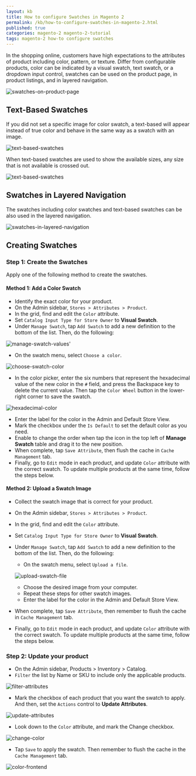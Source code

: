 ```yaml
---
layout: kb
title: How to configure Swatches in Magento 2
permalink: /kb/how-to-configure-swatches-in-magento-2.html
published: true
categories: magento-2 magento-2-tutorial
tags: magento-2 how-to configure swatches
---
```

In the shopping online, customers have high expectations to the attributes of product including color, pattern, or texture. Differ from configurable products, color can be indicated by a visual swatch, text swatch, or a dropdown input control, swatches can be used on the product page, in product listings, and in layered navigation. 

![swatches-on-product-page](https://lh5.googleusercontent.com/puFTfFf7Z1wpCaEcAqPYjoVp3-l054_wyDODaCVVHeafShRTfc7ykbceNfI6AzIPQezar-RYkWDgSPc4IR7eVQTaNQDQAMepFbVoC8yShROiEsbxj6Ig8nSgfQzszq1f4DGE2Hap)

## Text-Based Swatches

If you did not set a specific image for color swatch, a text-based will appear instead of true color and behave in the same way as a swatch with an image.

![text-based-swatches](https://lh3.googleusercontent.com/rTNTHwB13L5y60kuQG_bY4tEOec36gotfI8aclwIaAHax3LcLFEk3xp0j9gjIvETCAFjphCx_sTwFBjDHYFWomhoU2mgti3nuy65NoN4tO6i0rX5lLRnNX_jH7rsIyjBVGBT0kEg)

When text-based swatches are used to show the available sizes, any size that is not available is crossed out.

![text-based-swatches](https://lh4.googleusercontent.com/VQbYmprmm7RnmDKukioErGkgABk8FbMeCBjGEqHvez19p9IhkuTPuq4iQTl-nlo9aRkpj9vpwjxMSZw4N5L0r8KLcJrrGFaOrglmYHgUfU3EfKmWxbzBuuDElHyPwBgaJPPdPQ0_)

## Swatches in Layered Navigation 

The swatches including color swatches and text-based swatches can be also used in the layered navigation. 

![swatches-in-layered-navigation](https://lh4.googleusercontent.com/TOYg5igV8wTj9cDVQTgOdEyuQBD8llDLPZuYgt4iMopYQeHPFcCF5556CgL25iTTyFVpYZhTbKMsPVpA0llKeqpURjrjq3LGzL4HsxszYB52VW5XUZbZF6rmYTlzyUU6Vb_DveKP)

## Creating Swatches

### Step 1: Create the Swatches

Apply one of the following method to create the swatches.

#### Method 1: Add a Color Swatch
* Identify the exact color for your product.
* On the Admin sidebar, `Stores > Attributes > Product`.
* In the grid, find and edit the `Color` attribute.
* Set `Catalog Input Type for Store Owner` to **Visual Swatch**.
* Under `Manage Swatch`, tap `Add Swatch` to add a new definition to the bottom of the list. Then, do the following:

![manage-swatch-values'](https://lh6.googleusercontent.com/BTxy-nMWRz_cxlrwWFPbjMIZgAvaJle4J2mmg1Z9fE55BFVhkyncDxInAoRfWu_3TfkBcgv9CO521qJu7UhG7qHSKmBg-XWKokJzOh6cpsK47YwJQeQVkJn2qeK1jx6Y2EOErE2p)

  * On the swatch menu, select `Choose a color`.
  
  ![choose-swatch-color](https://lh6.googleusercontent.com/AijfZt0XOhNt7nB9boV8f5MFX5-6xdtlTBIMjT4z1pNlM8-UB7krPXlAHT2Rtk54K7oRB-9YJQ2oudE6ITanAMjNChjtd__Os_0i_BDzxh-d1Oap90r-nisNQLiop150_bNVzr3z)
  
  * In the color picker, enter the six numbers that represent the hexadecimal value of the new color in the `#` field, and press the Backspace key to delete the current value. Then tap the `Color Wheel` button in the lower-right corner to save the swatch.
  
  ![hexadecimal-color](https://lh6.googleusercontent.com/sSIX52EXSNuNRHUnFFzQREPx8xryvvvMhddYuxfcDNkCd1fBkdSiA5uJ7kCwM-3TxFQukYuv9heGpx4eLNnrU7l5QpoRyV2a-lMThxD3rr20EPgsPe_oOPa7wnlX43a-UfHtksXX)
  
  * Enter the label for the color in the Admin and Default Store View.
  * Mark the checkbox under the `Is Default` to set the default color as you need.
  * Enable to change the order when tap the icon in the top left of **Manage Swatch** table and drag it to the new position.
* When complete, tap `Save Attribute`, then flush the cache in `Cache Management` tab.
* Finally, go to `Edit` mode in each product, and update `Color` attribute with the correct swatch. To update multiple products at the same time, follow the steps below.

#### Method 2: Upload a Swatch Image
* Collect the swatch image that is correct for your product.
* On the Admin sidebar, `Stores > Attributes > Product`.
* In the grid, find and edit the `Color` attribute.
* Set `Catalog Input Type for Store Owner` to **Visual Swatch**.
* Under `Manage Swatch`, tap `Add Swatch` to add a new definition to the bottom of the list. Then, do the following:
  * On the swatch menu, select `Upload a file`.
  
  ![upload-swatch-file](https://lh3.googleusercontent.com/6fo-dNjEI_KyPD_JrLzq2IucOFkeJOl3JgbkYFfpIO60hLNq1QzfUUkDnUVVMMMn65dwmWPkSEdUKmYj9PicUYWSBBzJ6YTbBkggPLAF9UlgjxoCfv8dmXZHFcs2k2yJ37OApWUN)
  
  * Choose the desired image from your computer.
  * Repeat these steps for other swatch images.
  * Enter the label for the color in the Admin and Default Store View.
* When complete, tap `Save Attribute`, then remember to flush the cache in `Cache Management` tab.
* Finally, go to `Edit` mode in each product, and update `Color` attribute with the correct swatch. To update multiple products at the same time, follow the steps below.

### Step 2: Update your product
* On the Admin sidebar, Products > Inventory > Catalog.
* `Filter` the list by Name or SKU to include only the applicable products.

![filter-attributes](https://lh5.googleusercontent.com/P_ICzw_mmRyLpg5BSQ6Rd1B0dVlt-QvqgfQ8-t8-IE3J7AvsZQm7yw8ZOWbCVZJSPo00z0PNI5g0E_fIpPla6TUXMwpJa6LkFswS8F5GiiTaPrCn2VZT3QIj-WYrdaNQ2rQLhZoh)

* Mark the checkbox of each product that you want the swatch to apply. And then, set the `Actions` control to **Update Attributes**.

![update-attributes](https://lh5.googleusercontent.com/rUxmshKjkyXRNZ6fkUzVlEhM-im1nW5BqwtiRHP8QN0U51FdzgL1jknsQZFFbrOlpWC9WI3BBq7kzgayDJeZskwhXn-4rvBjmAejN0bBD0uvkVxf6B7syaqJ-31ru5g8tWU4fQvu)

* Look down to the `Color` attribute, and mark the Change checkbox.

![change-color](https://lh6.googleusercontent.com/FipdYDxAsPTQd_CfMj7zzZqHhzwGLgY9ETwi1pMiTU8MNYTwjZSrYLZ0068ieIsb0x9ptJswi23JLbuLfOdNf6ZzP0j4T4dl5uHcr1h_AYWHgs-enF0IXL6Rkc_4QKWeactWDea2)

* Tap `Save` to apply the swatch. Then remember to flush the cache in the `Cache Management` tab.

![color-frontend](https://lh3.googleusercontent.com/9AoX7qfP9lCkot1X1ZFo4kWU2HX-jmnDlUc5Ic1IjphJFEwxQm9DSxsTQmbFVj9bgEHP7sy-8yQvU7X1N1-nafEVoUzlxixLM09U5OdrZ-Cn_9WMhW-ifEQIwnT-S_zzdTxbxLsI)
